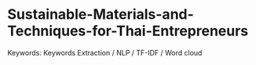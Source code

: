 # Sustainable-Materials-and-Techniques-for-Thai-Entrepreneurs
Keywords: Keywords Extraction / NLP / TF-IDF / Word cloud  
